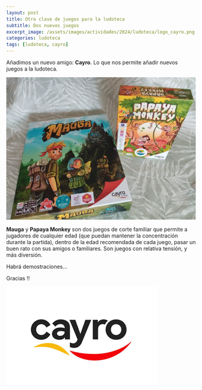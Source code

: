 ```yaml
---
layout: post
title: Otra clase de juegos para la ludoteca
subtitle: Dos nuevos juegos
excerpt_image: /assets/images/actividades/2024/ludoteca/logo_cayro.png
categories: ludoteca
tags: [ludoteca, cayro]
---
```


Añadimos un nuevo amigo: <b>Cayro</b>. Lo que nos permite añadir nuevos juegos a la ludoteca.

![banner](/assets/images/actividades/2024/ludoteca/dos_juegos_cayro.jpg)

<b>Mauga</b> y <b>Papaya Monkey</b> son dos juegos de corte familiar que permite a jugadores de cualquier edad (que puedan mantener la concentración durante la partida), dentro de la edad recomendada de cada juego, pasar un buen rato con sus amigos o familiares. Son juegos con relativa tensión, y más diversión.

Habrá demostraciones...

Gracias !!

![banner](/assets/images/actividades/2024/ludoteca/logo_cayro.png)